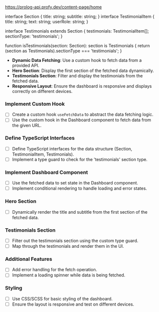 https://prolog-api.profy.dev/content-page/home

interface Section {
title: string;
subtitle: string;
}
interface TestimonialItem {
title: string;
text: string;
userRole: string;
}

interface Testimonials extends Section {
testimonials: TestimonialItem[];
sectionType: 'testimonials';
}

function isTestimonials(section: Section): section is Testimonials {
return (section as Testimonials).sectionType === 'testimonials';
}

- **Dynamic Data Fetching**: Use a custom hook to fetch data from a provided API.
- **Hero Section**: Display the first section of the fetched data dynamically.
- **Testimonials Section**: Filter and display the testimonials from the fetched data.
- **Responsive Layout**: Ensure the dashboard is responsive and displays correctly on different devices.

### Implement Custom Hook

- [ ] Create a custom hook `useFetchData` to abstract the data fetching logic.
- [ ] Use the custom hook in the Dashboard component to fetch data from the given URL.

### Define TypeScript Interfaces

- [ ] Define TypeScript interfaces for the data structure (Section, TestimonialItem, Testimonials).
- [ ] Implement a type guard to check for the 'testimonials' section type.

### Implement Dashboard Component

- [ ] Use the fetched data to set state in the Dashboard component.
- [ ] Implement conditional rendering to handle loading and error states.

### Hero Section

- [ ] Dynamically render the title and subtitle from the first section of the fetched data.

### Testimonials Section

- [ ] Filter out the testimonials section using the custom type guard.
- [ ] Map through the testimonials and render them in the UI.

### Additional Features

- [ ] Add error handling for the fetch operation.
- [ ] Implement a loading spinner while data is being fetched.

### Styling

- [ ] Use CSS/SCSS for basic styling of the dashboard.
- [ ] Ensure the layout is responsive and test on different devices.

